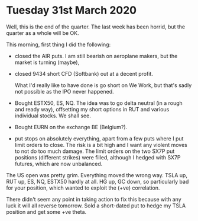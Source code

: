 # Tuesday 31st March 2020

Well, this is the end of the quarter. The last week has been horrid, but the quarter as a whole will be OK.

This morning, first thing I did the following:

* closed the AIR puts. I am still bearish on aeroplane makers, but the market is turning \(maybe\),
* closed 9434 short CFD \(Softbank\) out at a decent profit.

  What I'd really like to have done is go short on We Work, but that's sadly not possible as the IPO never happened.

* Bought ESTX50, ES, NQ. The idea was to go delta neutral \(in a rough and ready way\), offsetting my short options in RUT and various individual stocks. We shall see. 
* Bought EURN on the exchange BE \(Belgium?\).
* put stops on absolutely everything, apart from a few puts where I put limit orders to close. The risk is a bit high and I want any violent moves to not do too much damage. The limit orders on the two SX7P put positions \(different strikes\) were filled, although I hedged with SX7P futures, which are now unbalanced.

The US open was pretty grim. Everything moved the wrong way. TSLA up, RUT up, ES, NQ, ESTX50 hardly at all. HG up, GC down, so particularly bad for your position, which wanted to exploit the \(+ve\) correlation.

There didn't seem any point in taking action to fix this because with any luck it will all reverse tomorrow. Sold a short-dated put to hedge my TSLA position and get some +ve theta.

